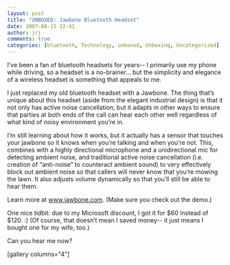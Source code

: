 ```yaml
---
layout: post
title: "UNBOXED: Jawbone Bluetooth Headset"
date: 2007-08-15 12:41
author: jrj
comments: true
categories: [bluetooth, Technology, unboxed, Unboxing, Uncategorized]
---
```

<div style="text-align: center"></div>
I’ve been a fan of bluetooth headsets for years-- I primarily use my phone while driving, so a headset is a no-brainer... but the simplicity and elegance of a wireless headset is something that appeals to me.

I just replaced my old bluetooth headset with a Jawbone. The thing that’s unique about this headset (aside from the elegant industrial design) is that it not only has active noise cancellation, but it adapts in other ways to ensure that parties at both ends of the call can hear each other well regardless of what kind of noisy environment you’re in.

I’m still learning about how it works, but it actually has a sensor that touches your jawbone so it knows when you’re talking and when you’re not. This, combines with a highly directional microphone and a unidirectional mic for detecting ambient noise, and traditional active noise cancellation (i.e. creation of “anti-noise” to counteract ambient sound) to very effectively block out ambient noise so that callers will never know that you’re mowing the lawn. It also adjusts volume dynamically so that you’ll still be able to hear them.

Learn more at <a href="http://www.jawbone.com/" target="_new">www.jawbone.com</a>. (Make sure you check out the demo.)

One nice tidbit: due to my Microsoft discount, I got it for $60 instead of $120. :) (Of course, that doesn’t mean I saved money-- it just means I bought one for my wife, too.)

Can you hear me now?

[gallery columns="4"]

